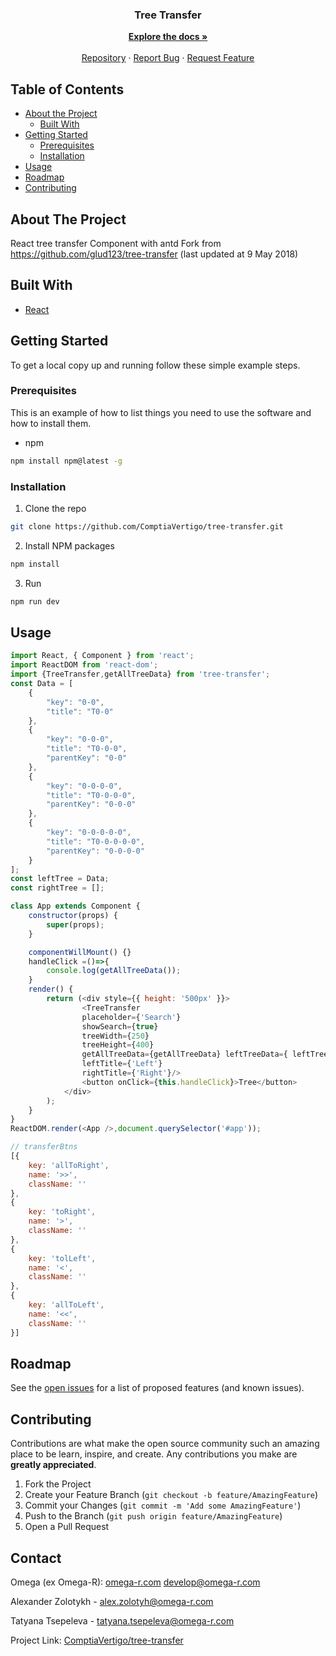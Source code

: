 <p align="center">
  <h3 align="center">Tree Transfer</h3>

  <p align="center">
    <a href="https://github.com/ComptiaVertigo/tree-transfer"><strong>Explore the docs »</strong></a>
    <br />
    <br />
    <a href="https://github.com/ComptiaVertigo/tree-transfer">Repository</a>
    ·
    <a href="https://github.com/ComptiaVertigo/tree-transfer/issues">Report Bug</a>
    ·
    <a href="https://github.com/ComptiaVertigo/tree-transfer/issues">Request Feature</a>
  </p>
</p>


<!-- TABLE OF CONTENTS -->
## Table of Contents

* [About the Project](#about-the-project)
  * [Built With](#built-with)
* [Getting Started](#getting-started)
  * [Prerequisites](#prerequisites)
  * [Installation](#installation)
* [Usage](#usage)
* [Roadmap](#roadmap)
* [Contributing](#contributing)


<!-- ABOUT THE PROJECT -->
## About The Project
React tree transfer Component with antd
Fork from https://github.com/glud123/tree-transfer (last updated at 9 May 2018)


<!-- BUILD WITH -->
## Built With

-   [React](https://reactjs.org/)


<!-- GETTING STARTED -->
## Getting Started

To get a local copy up and running follow these simple example steps.

### Prerequisites

This is an example of how to list things you need to use the software and how to install them.
* npm
```sh
npm install npm@latest -g
```

### Installation

1. Clone the repo
```sh
git clone https://github.com/ComptiaVertigo/tree-transfer.git
```
2. Install NPM packages
```sh
npm install
```
3. Run
```sh
npm run dev
```

<!-- USAGE EXAMPLES -->
## Usage
```javaScript
import React, { Component } from 'react';
import ReactDOM from 'react-dom';
import {TreeTransfer,getAllTreeData} from 'tree-transfer';
const Data = [
	{
		"key": "0-0",
		"title": "T0-0"
	},
	{
		"key": "0-0-0",
		"title": "T0-0-0",
		"parentKey": "0-0"
	},
	{
		"key": "0-0-0-0",
		"title": "T0-0-0-0",
		"parentKey": "0-0-0"
	},
	{
		"key": "0-0-0-0-0",
		"title": "T0-0-0-0-0",
		"parentKey": "0-0-0-0"
	}
];
const leftTree = Data;
const rightTree = [];

class App extends Component {
	constructor(props) {
		super(props);
	}

	componentWillMount() {}
	handleClick =()=>{
		console.log(getAllTreeData());
	}
	render() {
		return (<div style={{ height: '500px' }}>
				<TreeTransfer 
				placeholder={'Search'}
				showSearch={true} 
				treeWidth={250}
				treeHeight={400}
				getAllTreeData={getAllTreeData} leftTreeData={ leftTree } rightTreeData={ rightTree} 
				leftTitle={'Left'} 
				rightTitle={'Right'}/>	
				<button onClick={this.handleClick}>Tree</button>
			</div>
		);
	}
}
ReactDOM.render(<App />,document.querySelector('#app'));

// transferBtns
[{
	key: 'allToRight',
	name: '>>',
	className: ''
},
{
	key: 'toRight',
	name: '>',
	className: ''
},
{
	key: 'tolLeft',
	name: '<',
	className: ''
},
{
	key: 'allToLeft',
	name: '<<',
	className: ''
}]
```

<!-- ROADMAP -->
## Roadmap

See the [open issues](https://github.com/ComptiaVertigo/tree-transfer/issues) for a list of proposed features (and known issues).



<!-- CONTRIBUTING -->
## Contributing

Contributions are what make the open source community such an amazing place to be learn, inspire, and create. Any contributions you make are **greatly appreciated**.

1. Fork the Project
2. Create your Feature Branch (`git checkout -b feature/AmazingFeature`)
3. Commit your Changes (`git commit -m 'Add some AmazingFeature'`)
4. Push to the Branch (`git push origin feature/AmazingFeature`)
5. Open a Pull Request


<!-- CONTACT -->
## Contact

Omega (ex Omega-R): [omega-r.com](https://omega-r.com/) develop@omega-r.com

Alexander Zolotykh - alex.zolotyh@omega-r.com

Tatyana Tsepeleva - tatyana.tsepeleva@omega-r.com

Project Link: [ComptiaVertigo/tree-transfer](https://github.com/ComptiaVertigo/tree-transfer)
